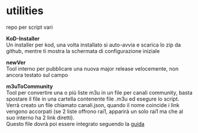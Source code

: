 # utilities
repo per script vari

<b>KoD-Installer</b><br>
Un installer per kod, una volta installato si auto-avvia e scarica lo zip da github, mentre ti mostra la schermata di configurazione iniziale<br>

<b>newVer</b><br>
Tool interno per pubblicare una nuova major release velocemente, non ancora testato sul campo

<b>m3uToCommunity</b><br>
Tool per convertire una o più liste m3u in un file per canali community, basta spostare il file in una cartella contenente file .m3u ed esegure lo script.
Verrà creato un file chiamato canali.json, quando il nome coincide i link vengono accorpati (se 2 liste offrono rai1, apparirà un solo rai1 ma che al suo interno ha 2 link diretti).<br>
Questo file dovrà poi essere integrato seguendo la <a href="https://telegra.ph/Guida-Community-Channel-KoD-07-06">guida</a>